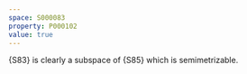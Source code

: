 ```yaml
---
space: S000083
property: P000102
value: true
---
```


{S83} is clearly a subspace of {S85} which is semimetrizable.

